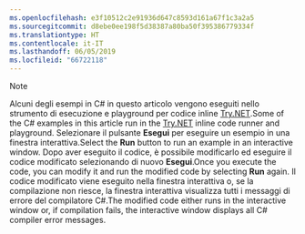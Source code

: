 ```yaml
---
ms.openlocfilehash: e3f10512c2e91936d647c8593d161a67f1c3a2a5
ms.sourcegitcommit: d8ebe0ee198f5d38387a80ba50f395386779334f
ms.translationtype: HT
ms.contentlocale: it-IT
ms.lasthandoff: 06/05/2019
ms.locfileid: "66722118"
---
```


> [!NOTE]
> <span data-ttu-id="a6541-101">Alcuni degli esempi in C# in questo articolo vengono eseguiti nello strumento di esecuzione e playground per codice inline [Try.NET](https://dotnet.microsoft.com/platform/try-dotnet).</span><span class="sxs-lookup"><span data-stu-id="a6541-101">Some of the C# examples in this article run in the [Try.NET](https://dotnet.microsoft.com/platform/try-dotnet) inline code runner and playground.</span></span> <span data-ttu-id="a6541-102">Selezionare il pulsante **Esegui** per eseguire un esempio in una finestra interattiva.</span><span class="sxs-lookup"><span data-stu-id="a6541-102">Select the **Run** button to run an example in an interactive window.</span></span> <span data-ttu-id="a6541-103">Dopo aver eseguito il codice, è possibile modificarlo ed eseguire il codice modificato selezionando di nuovo **Esegui**.</span><span class="sxs-lookup"><span data-stu-id="a6541-103">Once you execute the code, you can modify it and run the modified code by selecting **Run** again.</span></span> <span data-ttu-id="a6541-104">Il codice modificato viene eseguito nella finestra interattiva o, se la compilazione non riesce, la finestra interattiva visualizza tutti i messaggi di errore del compilatore C#.</span><span class="sxs-lookup"><span data-stu-id="a6541-104">The modified code either runs in the interactive window or, if compilation fails, the interactive window displays all C# compiler error messages.</span></span>  
